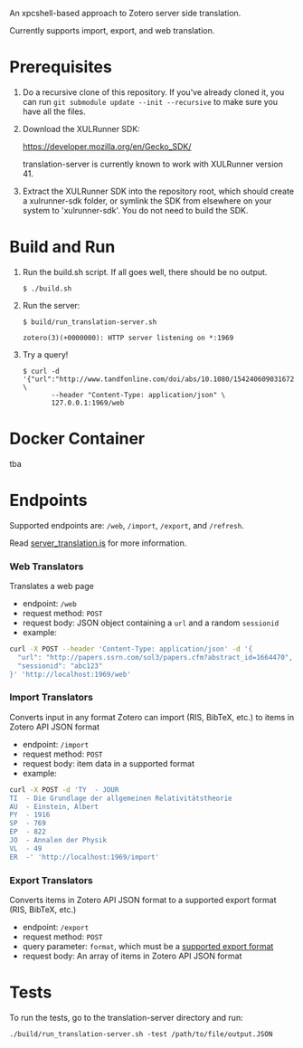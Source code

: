 An xpcshell-based approach to Zotero server side translation.

Currently supports import, export, and web translation.

Prerequisites
=============

1. Do a recursive clone of this repository. If you've already cloned it, you can run `git submodule update --init --recursive` to make sure you have all the files.

1. Download the XULRunner SDK:

   https://developer.mozilla.org/en/Gecko_SDK/
   
   translation-server is currently known to work with XULRunner version 41.

1. Extract the XULRunner SDK into the repository root, which should create a xulrunner-sdk folder, or symlink the SDK from elsewhere on your system to 'xulrunner-sdk'. You do not need to build the SDK.

Build and Run
=============

1. Run the build.sh script.  If all goes well, there should be no output.

   ```
   $ ./build.sh
   ```

1. Run the server:

   ```
   $ build/run_translation-server.sh 

   zotero(3)(+0000000): HTTP server listening on *:1969
   ```

1. Try a query!

   ```
   $ curl -d '{"url":"http://www.tandfonline.com/doi/abs/10.1080/15424060903167229","sessionid":"abc123"}' \
          --header "Content-Type: application/json" \
          127.0.0.1:1969/web
   ```

Docker Container
================
tba


Endpoints
=========

Supported endpoints are: `/web`, `/import`, `/export`, and `/refresh`.

Read [server_translation.js](./src/server_translation.js) for more information.

### Web Translators

Translates a web page

* endpoint: `/web`
* request method: `POST`
* request body: JSON object containing a `url` and a random `sessionid`
* example:
```bash
curl -X POST --header 'Content-Type: application/json' -d '{
  "url": "http://papers.ssrn.com/sol3/papers.cfm?abstract_id=1664470",
  "sessionid": "abc123"
}' 'http://localhost:1969/web'
```

### Import Translators

Converts input in any format Zotero can import (RIS, BibTeX, etc.) to items in Zotero API JSON format

* endpoint: `/import`
* request method: `POST`
* request body: item data in a supported format
* example:
```bash
curl -X POST -d 'TY  - JOUR
TI  - Die Grundlage der allgemeinen Relativitätstheorie
AU  - Einstein, Albert
PY  - 1916
SP  - 769
EP  - 822
JO  - Annalen der Physik
VL  - 49
ER  -' 'http://localhost:1969/import'
```

### Export Translators

Converts items in Zotero API JSON format to a supported export format (RIS, BibTeX, etc.)

* endpoint: `/export`
* request method: `POST`
* query parameter: `format`, which must be a [supported export format](https://github.com/zotero/translation-server/blob/master/src/server_translation.js#L31-43)
* request body: An array of items in Zotero API JSON format

Tests
=====

To run the tests, go to the translation-server directory and run:
```
./build/run_translation-server.sh -test /path/to/file/output.JSON
```

